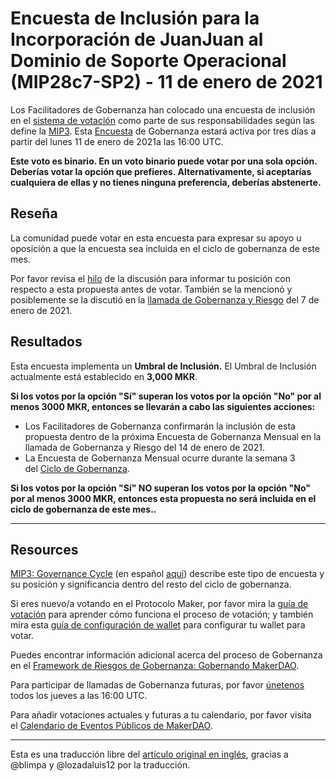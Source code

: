 # Encuesta de Inclusión para la Incorporación de JuanJuan al Dominio de Soporte Operacional **(MIP28c7-SP2) - 11 de enero de 2021**

Los Facilitadores de Gobernanza han colocado una encuesta de inclusión en el [sistema de votación](https://vote.makerdao.com/polling) como parte de sus responsabilidades según las define la [MIP3](https://github.com/makerdao/mips/blob/Accepted/MIP3/mip3.md). Esta [Encuesta](https://community-development.makerdao.com/en/learn/governance/on-chain-gov) de Gobernanza estará activa por tres días a partir del lunes 11 de enero de 2021a las 16:00 UTC.

**Este voto es binario. En un voto binario puede votar por una sola opción. Deberías votar la opción que prefieres. Alternativamente, si aceptarías cualquiera de ellas y no tienes ninguna preferencia, deberías abstenerte.**

## **Reseña**

La comunidad puede votar en esta encuesta para expresar su apoyo u oposición a que la encuesta sea incluida en el ciclo de gobernanza de este mes.

Por favor revisa el [hilo](https://forum.makerdao.com/t/mip28c7-sp2-subproposal-for-operational-support-domain-facilitator-onboarding/5309) de la discusión para informar tu posición con respecto a esta propuesta antes de votar. También se la mencionó y posiblemente se la discutió en la [llamada de Gobernanza y Riesgo](https://forum.makerdao.com/t/agenda-discussion-scientific-governance-and-risk-123-thursday-january-7-17-00-utc/5928) del 7 de enero de 2021.

## **Resultados**

Esta encuesta implementa un **Umbral de Inclusión.** El Umbral de Inclusión actualmente está establecido en **3,000 MKR**.

**Si los votos por la opción "Sí" superan los votos por la opción "No" por al menos 3000 MKR, entonces se llevarán a cabo las siguientes acciones:**

- Los Facilitadores de Gobernanza confirmarán la inclusión de esta propuesta dentro de la próxima Encuesta de Gobernanza Mensual en la llamada de Gobernanza y Riesgo del 14 de enero de 2021.
- La Encuesta de Gobernanza Mensual ocurre durante la semana 3 del [Ciclo de Gobernanza](https://github.com/makerdao/mips/blob/Accepted/MIP3/mip3.md).

**Si los votos por la opción "Sí" NO superan los votos por la opción "No" por al menos 3000 MKR, entonces esta propuesta no será incluida en el ciclo de gobernanza de este mes..**

---

## **Resources**

[MIP3: Governance Cycle](https://github.com/makerdao/mips/blob/Accepted/MIP3/mip3.md) (en español [aquí](https://forum.makerdao.com/t/mip3-en-espanol/4605)) describe este tipo de encuesta y su posición y significancia dentro del resto del ciclo de gobernanza.

Si eres nuevo/a votando en el Protocolo Maker, por favor mira la [guía de votación](https://community-development.makerdao.com/en/learn/governance/how-voting-works/) para aprender cómo funciona el proceso de votación; y también mira esta [guía de configuración de wallet](https://community-development.makerdao.com/en/learn/governance/voting-setup/) para configurar tu wallet para votar.

Puedes encontrar información adicional acerca del proceso de Gobernanza en el [Framework de Riesgos de Gobernanza: Gobernando MakerDAO](https://community-development.makerdao.com/governance/governance-risk-framework).

Para participar de llamadas de Gobernanza futuras, por favor [únetenos](https://community-development.makerdao.com/governance/governance-and-risk-meetings) todos los jueves a las 16:00 UTC.

Para añadir votaciones actuales y futuras a tu calendario, por favor visita el [Calendario de Eventos Públicos de MakerDAO](https://calendar.google.com/calendar/embed?src=makerdao.com_3efhm2ghipksegl009ktniomdk%40group.calendar.google.com&ctz=America%2FLos_Angeles).

---

Esta es una traducción libre del [artículo original en inglés](https://github.com/makerdao/community/blob/master/governance/polls/Inclusion%20Poll%20-%20MIP28c7-SP2%20-%20January%2011,%202021.md), gracias a @blimpa y @lozadaluis12 por la traducción.
